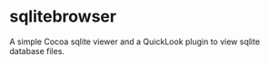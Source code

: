 sqlitebrowser
=============

A simple Cocoa sqlite viewer and a QuickLook plugin to view sqlite database files.
